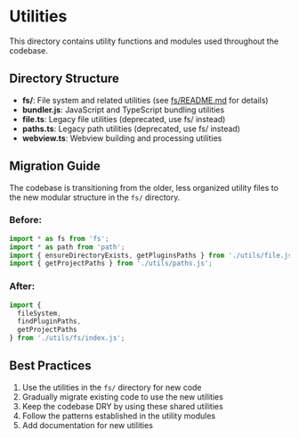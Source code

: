 # Utilities

This directory contains utility functions and modules used throughout the codebase.

## Directory Structure

- **fs/**: File system and related utilities (see [fs/README.md](./fs/README.md) for details)
- **bundler.js**: JavaScript and TypeScript bundling utilities
- **file.ts**: Legacy file utilities (deprecated, use fs/ instead)
- **paths.ts**: Legacy path utilities (deprecated, use fs/ instead)
- **webview.ts**: Webview building and processing utilities

## Migration Guide

The codebase is transitioning from the older, less organized utility files to the new modular structure in the `fs/` directory.

### Before:

```typescript
import * as fs from 'fs';
import * as path from 'path';
import { ensureDirectoryExists, getPluginsPaths } from './utils/file.js';
import { getProjectPaths } from './utils/paths.js';
```

### After:

```typescript
import { 
  fileSystem, 
  findPluginPaths, 
  getProjectPaths 
} from './utils/fs/index.js';
```

## Best Practices

1. Use the utilities in the `fs/` directory for new code
2. Gradually migrate existing code to use the new utilities
3. Keep the codebase DRY by using these shared utilities
4. Follow the patterns established in the utility modules
5. Add documentation for new utilities
